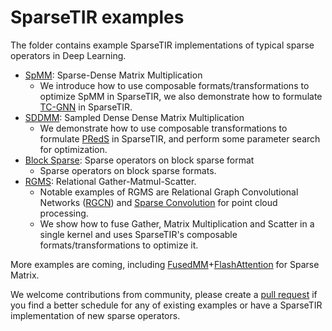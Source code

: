 <!--- Licensed to the Apache Software Foundation (ASF) under one -->
<!--- or more contributor license agreements.  See the NOTICE file -->
<!--- distributed with this work for additional information -->
<!--- regarding copyright ownership.  The ASF licenses this file -->
<!--- to you under the Apache License, Version 2.0 (the -->
<!--- "License"); you may not use this file except in compliance -->
<!--- with the License.  You may obtain a copy of the License at -->

<!---   http://www.apache.org/licenses/LICENSE-2.0 -->

<!--- Unless required by applicable law or agreed to in writing, -->
<!--- software distributed under the License is distributed on an -->
<!--- "AS IS" BASIS, WITHOUT WARRANTIES OR CONDITIONS OF ANY -->
<!--- KIND, either express or implied.  See the License for the -->
<!--- specific language governing permissions and limitations -->
<!--- under the License. -->

# SparseTIR examples

The folder contains example SparseTIR implementations of typical sparse operators in Deep Learning.
- [SpMM](spmm/): Sparse-Dense Matrix Multiplication
  - We introduce how to use composable formats/transformations to optimize SpMM in SparseTIR, we also demonstrate how to formulate [TC-GNN](https://arxiv.org/pdf/2112.02052.pdf) in SparseTIR.
- [SDDMM](sddmm/): Sampled Dense Dense Matrix Multiplication
  - We demonstrate how to use composable transformations to formulate [PRedS](https://ieeexplore.ieee.org/document/9643711) in SparseTIR, and perform some parameter search for optimization.
- [Block Sparse](blocksparse/): Sparse operators on block sparse format
  - Sparse operators on block sparse formats.
- [RGMS](rgms/): Relational Gather-Matmul-Scatter.
  - Notable examples of RGMS are Relational Graph Convolutional Networks ([RGCN](https://arxiv.org/pdf/1703.06103.pdf)) and [Sparse Convolution](https://arxiv.org/pdf/1904.08755.pdf) for point cloud processing.
  - We show how to fuse Gather, Matrix Multiplication and Scatter in a single kernel and uses SparseTIR's composable formats/transformations to optimize it.


More examples are coming, including [FusedMM](https://arxiv.org/pdf/2011.06391.pdf)+[FlashAttention](https://arxiv.org/pdf/2205.14135.pdf) for Sparse Matrix.

We welcome contributions from community, please create a [pull request](https://github.com/uwsampl/sparsetir/pulls) if you find a better schedule for any of existing examples or have a SparseTIR implementation of new sparse operators.
